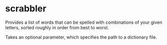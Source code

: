 scrabbler
=========

Provides a list of words that can be spelled with combinations of
your given letters, sorted roughly in order from best to worst.

Takes an optional parameter, which specifies the path to a dictionary file.

